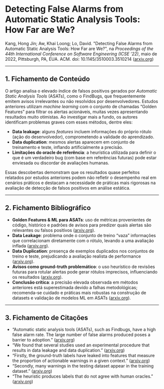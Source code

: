 # Detecting False Alarms from Automatic Static Analysis Tools: How Far are We?

Kang, Hong Jin; Aw, Khai Loong; Lo, David. "Detecting False Alarms from Automatic Static Analysis Tools: How Far are We?", na *Proceedings of the 44th International Conference on Software Engineering (ICSE ’22)*, maio de 2022, Pittsburgh, PA, EUA. ACM. doi: 10.1145/3510003.3510214 ([arxiv.org](https://arxiv.org/pdf/2202.05982?utm_source=chatgpt.com))

---

## 1. Fichamento de Conteúdo

O artigo analisa o elevado índice de falsos positivos gerados por *Automatic Static Analysis Tools* (ASATs), como o FindBugs, que frequentemente emitem avisos irrelevantes ou não resolvidos por desenvolvedores. Estudos anteriores utilizam *machine learning* com o conjunto de chamadas “Golden Features” para filtrar os alertas acionáveis, muitas vezes apresentando resultados muito otimistas. Ao investigar mais a fundo, os autores identificam problemas graves com esses métodos, dentre eles:

- **Data leakage**: alguns *features* incluem informações do próprio rótulo (ação do desenvolvedor), comprometendo a validade do aprendizado.
- **Data duplication**: mesmos alertas aparecem em conjunto de treinamento e teste, inflando artificialmente a precisão.
- **Limitações do oracle de referência**: a heurística utilizada para definir o que é um verdadeiro bug (com base em referências futuras) pode estar enviesada ou discordar de avaliações humanas.

Essas descobertas demonstram que os resultados quase perfeitos relatados por estudos anteriores podem não refletir o desempenho real em cenários práticos e destacam a necessidade de práticas mais rigorosas na avaliação de detecção de falsos positivos em análise estática.

---

## 2. Fichamento Bibliográfico

* **Golden Features & ML para ASATs**: uso de métricas provenientes de código, histórico e padrões de avisos para predizer quais alertas são relevantes ou falsos positivos ([arxiv.org](https://arxiv.org/pdf/2202.05982?utm_source=chatgpt.com)).  
* **Data Leakage**: problema onde o conjunto de treino “vaza” informações que correlacionam diretamente com o rótulo, levando a uma avaliação inflada ([arxiv.org](https://arxiv.org/pdf/2202.05982?utm_source=chatgpt.com)).  
* **Data Duplication**: presença de exemplos duplicados nos conjuntos de treino e teste, prejudicando a avaliação realista de performance ([arxiv.org](https://arxiv.org/pdf/2202.05982?utm_source=chatgpt.com)).  
* **Avisos como ground-truth problemático**: o uso heurístico de revisões futuras para rotular alertas pode gerar rótulos imprecisos, influenciando os resultados ([arxiv.org](https://arxiv.org/pdf/2202.05982?utm_source=chatgpt.com)).  
* **Conclusão crítica**: a precisão elevada observada em métodos anteriores está superestimada devido a falhas metodológicas; recomenda-se cuidado e práticas mais robustas na construção de datasets e validação de modelos ML em ASATs ([arxiv.org](https://arxiv.org/pdf/2202.05982?utm_source=chatgpt.com)).

---

## 3. Fichamento de Citações

* “Automatic static analysis tools (ASATs), such as Findbugs, have a high false alarm rate. The large number of false alarms produced poses a barrier to adoption.” ([arxiv.org](https://arxiv.org/pdf/2202.05982?utm_source=chatgpt.com))  
* “We found that several studies used an experimental procedure that results in data leakage and data duplication.” ([arxiv.org](https://arxiv.org/pdf/2202.05982?utm_source=chatgpt.com))  
* “Firstly, the ground-truth labels have leaked into features that measure the proportion of actionable warnings in a given context.” ([arxiv.org](https://arxiv.org/pdf/2202.05982?utm_source=chatgpt.com))  
* “Secondly, many warnings in the testing dataset appear in the training dataset.” ([arxiv.org](https://arxiv.org/pdf/2202.05982?utm_source=chatgpt.com))  
* “The heuristic produces labels that do not agree with human oracles.” ([arxiv.org](https://arxiv.org/pdf/2202.05982?utm_source=chatgpt.com))  
